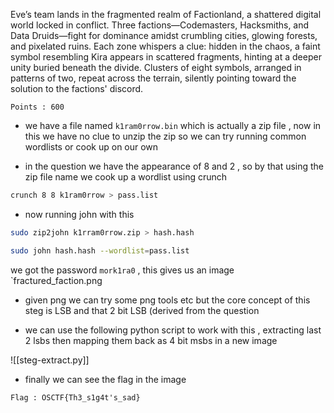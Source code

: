 Eve’s team lands in the fragmented realm of Factionland, a shattered digital world locked in conflict. Three factions—Codemasters, Hacksmiths, and Data Druids—fight for dominance amidst crumbling cities, glowing forests, and pixelated ruins. Each zone whispers a clue: hidden in the chaos, a faint symbol resembling Kira appears in scattered fragments, hinting at a deeper unity buried beneath the divide. Clusters of eight symbols, arranged in patterns of two, repeat across the terrain, silently pointing toward the solution to the factions' discord.

`Points : 600 `

- we have a file named `k1ram0rrow.bin` which is actually a zip file , now in this we have no clue to unzip the zip so we can try running common wordlists or cook up on our own 

- in the question we have the appearance of 8 and 2 , so by that using the zip  file name we cook up a wordlist using crunch
```sh
crunch 8 8 k1ram0rrow > pass.list
```
 
 - now running john with this 
 ```sh
 sudo zip2john k1rram0rrow.zip > hash.hash
 
 sudo john hash.hash --wordlist=pass.list
```
 
 we got the password `mork1ra0` , this gives us an image `fractured_faction.png

- given png we can try some png tools etc but the core concept of this steg is LSB and that 2 bit LSB (derived from the question  

- we can use the following python script to work with this , extracting last 2 lsbs then mapping them back as 4 bit msbs in a new image

![[steg-extract.py]]

- finally we can see the flag in the image 

 `Flag : OSCTF{Th3_s1g4t's_sad}`